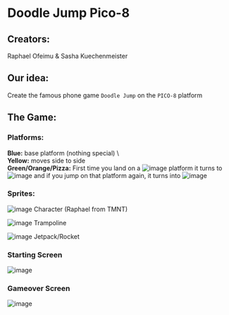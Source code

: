 # Doodle Jump Pico-8

## Creators: 
Raphael Ofeimu & Sasha Kuechenmeister


## Our idea:
Create the famous phone game `Doodle Jump` on the `PICO-8` platform

## The Game:

### Platforms:
**Blue:** base platform (nothing special) \ \
**Yellow:** moves side to side \
**Green/Orange/Pizza:** First time you land on a ![image](https://user-images.githubusercontent.com/55543651/118682942-347cbc00-b801-11eb-9165-7293b9bb995a.png) platform it turns to ![image](https://user-images.githubusercontent.com/55543651/118682898-26c73680-b801-11eb-9e0d-a42dd5d91fec.png)
 and if you jump on that platform again, it turns into 
![image](https://user-images.githubusercontent.com/55543651/118682635-ebc50300-b800-11eb-899b-f00c177a594f.png)  


### Sprites:
![image](https://user-images.githubusercontent.com/55543651/118681700-14003200-b800-11eb-9696-d2966b50b39d.png)     Character (Raphael from TMNT)


![image](https://user-images.githubusercontent.com/55543651/118681661-09de3380-b800-11eb-93b7-d1fdc546c8c0.png)     Trampoline


![image](https://user-images.githubusercontent.com/55543651/118681816-2bd7b600-b800-11eb-9b71-7d04debd976e.png)     Jetpack/Rocket


### Starting Screen
![image](https://user-images.githubusercontent.com/55543651/118681049-8de3eb80-b7ff-11eb-8463-b55e10916e77.png)

### Gameover Screen
![image](https://user-images.githubusercontent.com/55543651/118681101-9b997100-b7ff-11eb-89c3-e0217a45ceb4.png)

